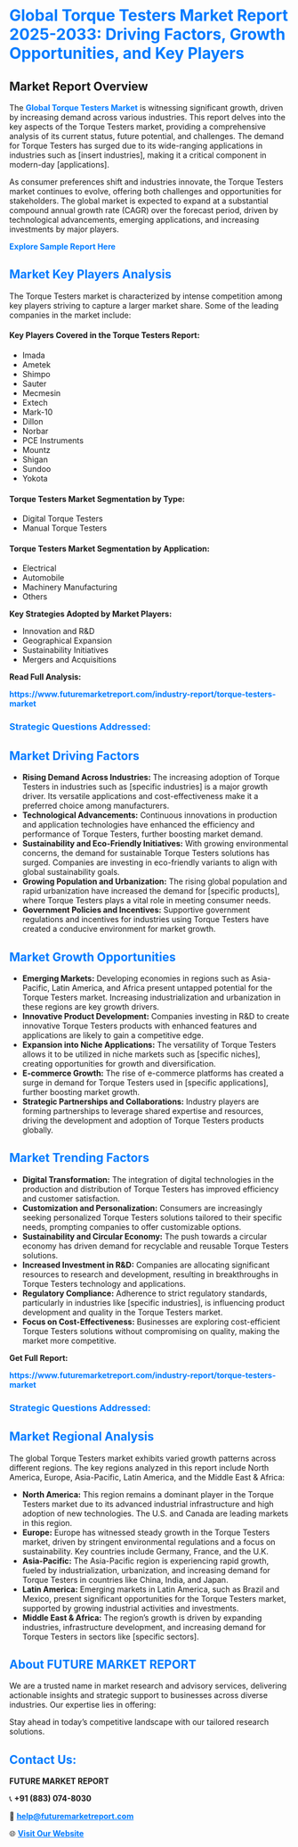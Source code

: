 <h1 style="color: #007BFF;">Global Torque Testers Market Report 2025-2033: Driving Factors, Growth Opportunities, and Key Players</h1>

<section id="overview">
<h2>Market Report Overview</h2>
<p>The <a href="https://www.futuremarketreport.com/industry-report/torque-testers-market" style="color: #007BFF; text-decoration: none;"><strong>Global Torque Testers Market</strong></a> is witnessing significant growth, driven by increasing demand across various industries. This report delves into the key aspects of the Torque Testers market, providing a comprehensive analysis of its current status, future potential, and challenges. The demand for Torque Testers has surged due to its wide-ranging applications in industries such as [insert industries], making it a critical component in modern-day [applications].</p>
<p>As consumer preferences shift and industries innovate, the Torque Testers market continues to evolve, offering both challenges and opportunities for stakeholders. The global market is expected to expand at a substantial compound annual growth rate (CAGR) over the forecast period, driven by technological advancements, emerging applications, and increasing investments by major players.</p>
</section>

<section id="overview">
<p><a href="https://www.futuremarketreport.com/request-sample/reportId=59759" style="color: #007BFF; text-decoration: none;"><strong>Explore Sample Report Here</strong></a></p>
</section>

<section id="key-players">
<h2 style="color: #007BFF;">Market Key Players Analysis</h2>
<p>The Torque Testers market is characterized by intense competition among key players striving to capture a larger market share. Some of the leading companies in the market include:</p>
<h4>Key Players Covered in the Torque Testers Report:</h4>
<ul><li>Imada</li><li>Ametek</li><li>Shimpo</li><li>Sauter</li><li>Mecmesin</li><li>Extech</li><li>Mark-10</li><li>Dillon</li><li>Norbar</li><li>PCE Instruments</li><li>Mountz</li><li>Shigan</li><li>Sundoo</li><li>Yokota</li></ul>
<h4>Torque Testers Market Segmentation by Type:</h4>
<ul><li>Digital Torque Testers</li><li>Manual Torque Testers</li></ul>

<h4>Torque Testers Market Segmentation by Application:</h4>
<ul><li>Electrical</li><li>Automobile</li><li>Machinery Manufacturing</li><li>Others</li></ul>
<p><strong>Key Strategies Adopted by Market Players:</strong></p>
<ul>
<li>Innovation and R&D</li>
<li>Geographical Expansion</li>
<li>Sustainability Initiatives</li>
<li>Mergers and Acquisitions</li>
</ul>
</section>

<section>
<p><strong>Read Full Analysis: </strong></p><a href="https://www.futuremarketreport.com/industry-report/torque-testers-market" style="color: #007BFF; text-decoration: none;"><strong>https://www.futuremarketreport.com/industry-report/torque-testers-market</strong></a>
<h3 style="color: #007BFF;">Strategic Questions Addressed:</h3>
</section>

<section id="driving-factors">
<h2 style="color: #007BFF;">Market Driving Factors</h2>
<ul>
<li><strong>Rising Demand Across Industries:</strong> The increasing adoption of Torque Testers in industries such as [specific industries] is a major growth driver. Its versatile applications and cost-effectiveness make it a preferred choice among manufacturers.</li>
<li><strong>Technological Advancements:</strong> Continuous innovations in production and application technologies have enhanced the efficiency and performance of Torque Testers, further boosting market demand.</li>
<li><strong>Sustainability and Eco-Friendly Initiatives:</strong> With growing environmental concerns, the demand for sustainable Torque Testers solutions has surged. Companies are investing in eco-friendly variants to align with global sustainability goals.</li>
<li><strong>Growing Population and Urbanization:</strong> The rising global population and rapid urbanization have increased the demand for [specific products], where Torque Testers plays a vital role in meeting consumer needs.</li>
<li><strong>Government Policies and Incentives:</strong> Supportive government regulations and incentives for industries using Torque Testers have created a conducive environment for market growth.</li>
</ul>
</section>

<section id="growth-opportunities">
<h2 style="color: #007BFF;">Market Growth Opportunities</h2>
<ul>
<li><strong>Emerging Markets:</strong> Developing economies in regions such as Asia-Pacific, Latin America, and Africa present untapped potential for the Torque Testers market. Increasing industrialization and urbanization in these regions are key growth drivers.</li>
<li><strong>Innovative Product Development:</strong> Companies investing in R&D to create innovative Torque Testers products with enhanced features and applications are likely to gain a competitive edge.</li>
<li><strong>Expansion into Niche Applications:</strong> The versatility of Torque Testers allows it to be utilized in niche markets such as [specific niches], creating opportunities for growth and diversification.</li>
<li><strong>E-commerce Growth:</strong> The rise of e-commerce platforms has created a surge in demand for Torque Testers used in [specific applications], further boosting market growth.</li>
<li><strong>Strategic Partnerships and Collaborations:</strong> Industry players are forming partnerships to leverage shared expertise and resources, driving the development and adoption of Torque Testers products globally.</li>
</ul>
</section>

<section id="trending-factors">
<h2 style="color: #007BFF;">Market Trending Factors</h2>
<ul>
<li><strong>Digital Transformation:</strong> The integration of digital technologies in the production and distribution of Torque Testers has improved efficiency and customer satisfaction.</li>
<li><strong>Customization and Personalization:</strong> Consumers are increasingly seeking personalized Torque Testers solutions tailored to their specific needs, prompting companies to offer customizable options.</li>
<li><strong>Sustainability and Circular Economy:</strong> The push towards a circular economy has driven demand for recyclable and reusable Torque Testers solutions.</li>
<li><strong>Increased Investment in R&D:</strong> Companies are allocating significant resources to research and development, resulting in breakthroughs in Torque Testers technology and applications.</li>
<li><strong>Regulatory Compliance:</strong> Adherence to strict regulatory standards, particularly in industries like [specific industries], is influencing product development and quality in the Torque Testers market.</li>
<li><strong>Focus on Cost-Effectiveness:</strong> Businesses are exploring cost-efficient Torque Testers solutions without compromising on quality, making the market more competitive.</li>
</ul>
</section>

<section>
<p><strong>Get Full Report: </strong></p><a href="https://www.futuremarketreport.com/industry-report/torque-testers-market" style="color: #007BFF; text-decoration: none;"><strong>https://www.futuremarketreport.com/industry-report/torque-testers-market</strong></a>
<h3 style="color: #007BFF;">Strategic Questions Addressed:</h3>
</section>


<section id="regional-analysis">
<h2 style="color: #007BFF;">Market Regional Analysis</h2>
<p>The global Torque Testers market exhibits varied growth patterns across different regions. The key regions analyzed in this report include North America, Europe, Asia-Pacific, Latin America, and the Middle East & Africa:</p>
<ul>
<li><strong>North America:</strong> This region remains a dominant player in the Torque Testers market due to its advanced industrial infrastructure and high adoption of new technologies. The U.S. and Canada are leading markets in this region.</li>
<li><strong>Europe:</strong> Europe has witnessed steady growth in the Torque Testers market, driven by stringent environmental regulations and a focus on sustainability. Key countries include Germany, France, and the U.K.</li>
<li><strong>Asia-Pacific:</strong> The Asia-Pacific region is experiencing rapid growth, fueled by industrialization, urbanization, and increasing demand for Torque Testers in countries like China, India, and Japan.</li>
<li><strong>Latin America:</strong> Emerging markets in Latin America, such as Brazil and Mexico, present significant opportunities for the Torque Testers market, supported by growing industrial activities and investments.</li>
<li><strong>Middle East & Africa:</strong> The region’s growth is driven by expanding industries, infrastructure development, and increasing demand for Torque Testers in sectors like [specific sectors].</li>
</ul>
</section>

<footer>
<h2 style="color: #007BFF;">About FUTURE MARKET REPORT</h2>
<p>We are a trusted name in market research and advisory services, delivering actionable insights and strategic support to businesses across diverse industries. Our expertise lies in offering:</p>

<p>Stay ahead in today’s competitive landscape with our tailored research solutions.</p>

<h2 style="color: #007BFF;">Contact Us:</h2>
<p><strong>FUTURE MARKET REPORT</strong></p>
<p>📞 <strong>+91 (883) 074-8030</strong></p>
<p>📧 <strong><a href="mailto:help@futuremarketreport.com" style="color: #007BFF;">help@futuremarketreport.com</a></strong></p>
<p>🌐 <strong><a href="https://www.futuremarketreport.com/" style="color: #007BFF;">Visit Our Website</a></strong></p>
</footer>